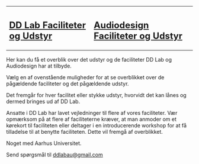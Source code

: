 <table>
  <tr>
    <td><h2><a href="https://raggedyann.github.io/TestTheme/dd-inf/">DD Lab Faciliteter og Udstyr</a></h2>
    </td>
    <td><h2><a href="https://raggedyann.github.io/TestTheme/audiodesign/">Audiodesign Faciliteter og Udstyr</a></h2>
    </td>
  </tr>
</table>

Her kan du få et overblik over det udstyr og de faciliteter DD Lab og Audiodesign har at tilbyde.

Vælg en af ovenstående muligheder for at se overblikket over de pågældende faciliteter og det pågældende udstyr.

Det fremgår for hver facilitet eller stykke udstyr, hvorvidt det kan lånes og dermed bringes ud af DD Lab.

Ansatte i DD Lab har lavet vejledninger til flere af vores faciliteter. Vær opmærksom på at flere af faciliteterne kræver, at man anmoder om et kørekort til faciliteten eller deltager i en introducerende workshop for at få tilladelse til at benytte faciliteten. Dette vil fremgå af overblikket.

Noget med Aarhus Universitet.

Send spørgsmål til [ddlabau@gmail.com](mailto:ddlabau@gmail.com)
